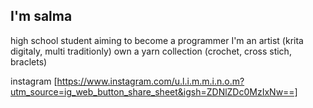 ## I'm salma 

high school student 
aiming to become a programmer
I'm an artist (krita digitaly, multi traditionly) 
own a yarn collection (crochet, cross stich, braclets)

instagram [https://www.instagram.com/u.l.i.m.m.i.n.o.m?utm_source=ig_web_button_share_sheet&igsh=ZDNlZDc0MzIxNw==]
